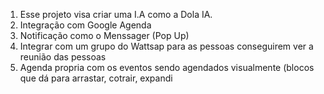 1. Esse projeto visa criar uma I.A como a Dola IA.
2. Integração com Google Agenda
3. Notificação como o Menssager (Pop Up)
4. Integrar com um grupo do Wattsap para as pessoas conseguirem ver a reunião das pessoas
5. Agenda propria com os eventos sendo agendados visualmente (blocos que dá para arrastar, cotrair, expandi
